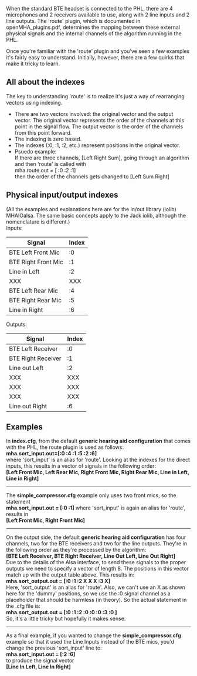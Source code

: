 When the standard BTE headset is connected to the PHL, there are 4 microphones and 2 receivers available to use, along with 2 line inputs and 2 line outputs. The 'route' plugin, which is documented in openMHA_plugins.pdf, determines the mapping between these external physical signals and the internal channels of the algorithm running in the PHL.     

Once you're familiar with the 'route' plugin and you've seen a few examples it's fairly easy to understand. Initially, however, there are a few quirks that make it tricky to learn. 

## All about the indexes 
The key to understanding 'route' is to realize it's just a way of rearranging vectors using indexing.     
* There are two vectors involved: the original vector and the output vector. The original vector represents the order of the channels at this point in the signal flow. The output vector is the order of the channels from this point forward.
* The indexing is zero based. 
* The indexes (:0, :1, :2, etc.) represent positions in the original vector.
* Psuedo example:   
If there are three channels, [Left  Right  Sum], going through an algorithm and then 'route' is called with   
mha.route.out = [ :0  :2  :1]   
then the order of the channels gets changed to [Left  Sum  Right]   

## Physical input/output indexes

(All the examples and explanations here are for the in/out library (iolib) MHAIOalsa. The same basic concepts apply to the Jack iolib, although the nomenclature is different.)    
Inputs:

| Signal |  Index |
|--------|--------|
| BTE Left Front Mic | :0 |
| BTE Right Front Mic | :1 |
| Line in Left | :2 |
| XXX | XXX|
| BTE Left Rear Mic | :4 |
| BTE Right Rear Mic | :5 |
| Line in Right | :6 |


Outputs:

| Signal | Index |
|------|-------|
|BTE Left Receiver| :0 |
|BTE Right Receiver| :1 |
|Line out Left| :2 |
|XXX|XXX|
|XXX|XXX|
|XXX|XXX|
|Line out Right| :6 |

## Examples 
In **index.cfg**, from the default **generic hearing aid configuration** that comes with the PHL, the route plugin is used as follows:   
**mha.sort_input.out=[:0 :4 :1 :5 :2 :6]**   
where 'sort_input' is an alias for 'route'. Looking at the indexes for the direct inputs, this results in a vector of signals in the following order:   
**[Left Front Mic, Left Rear Mic, Right Front Mic, Right Rear Mic, Line in Left, Line in Right]**    

--------------------------------------------------------------------------------------------------   

 
The **simple_compressor.cfg** example only uses two front mics, so the statement    
**mha.sort_input.out = [:0 :1]**
where 'sort_input' is again an alias for 'route', results in   
**[Left Front Mic, Right Front Mic]**   

--------------------------------------------------------------------------------------------------   

On the output side, the default **generic hearing aid configuration** has four channels, two for the BTE receivers and two for the line outputs. They're in the following order as they're processed by the algorithm:   
**[BTE Left Receiver, BTE Right Receiver, Line Out Left, Line Out Right]**   
Due to the details of the Alsa interface, to send these signals to the proper outputs we need to specify a vector of length 8. The positions in this vector match up with the output table above. This results in:   
**mha.sort_output.out = [:0 :1 :2 X  X  X :3 X]**   
Here, 'sort_output' is an alias for 'route'. Also, we can't use an X as shown here for the 'dummy' positions, so we use the :0 signal channel as a placeholder that should be harmless (in theory). So the actual statement in the .cfg file is:   
**mha.sort_output.out = [:0 :1 :2 :0 :0 :0 :3 :0 ]**   
So, it's a little tricky but hopefully it makes sense.   

--------------------------------------------------------------------------------------------------   

As a final example, if you wanted to change the **simple_compressor.cfg** example so that it used the Line Inputs instead of the BTE mics, you'd change the previous 'sort_input' line to:   
**mha.sort_input.out = [:2  :6]**   
to produce the signal vector   
**[Line In Left, Line In Right]** 

  




 
